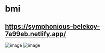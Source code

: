 # bmi

## https://symphonious-belekoy-7a99eb.netlify.app/

![image](https://github.com/erencort/bmi/assets/20832592/8cfebca8-4430-42b8-b738-748692d0fe16)
![image](https://github.com/erencort/bmi/assets/20832592/a618d83c-629f-4392-b5e5-2a6b39b1e5e9)

